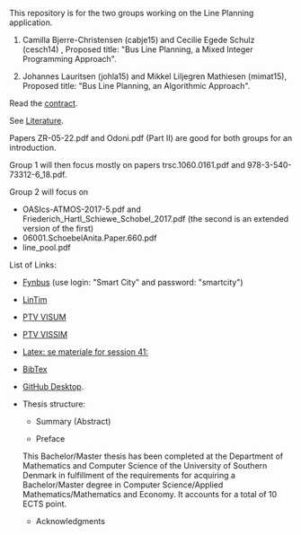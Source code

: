 This repository is for the two groups working on the Line Planning
application.


1. Camilla Bjerre-Christensen (cabje15) and Cecilie Egede Schulz
  (cesch14) , Proposed title: "Bus Line Planning, a Mixed Integer
  Programming Approach".


2. Johannes Lauritsen (johla15) and Mikkel Liljegren Mathiesen (mimat15), Proposed title:
  "Bus Line Planning, an Algorithmic Approach".



Read the [contract](https://github.com/belzebuu/BusLines/blob/master/Contract.md).



See [Literature](https://github.com/belzebuu/BusLines/blob/master/Literature).

Papers ZR-05-22.pdf and Odoni.pdf (Part II) are good for both groups for
an introduction.

Group 1 will then focus mostly on papers trsc.1060.0161.pdf and
978-3-540-73312-6_18.pdf.

Group 2 will focus on 
- OASIcs-ATMOS-2017-5.pdf and Friederich_Hartl_Schiewe_Schobel_2017.pdf (the second is an extended version of the first)
- 06001.SchoebelAnita.Paper.660.pdf
- line_pool.pdf



List of Links:

- [Fynbus](http://rejseplanen-smartrbl.hafas.de/itcs.war/app/pages/livemap/livemap.xhtml)
  (use login: "Smart City" and password: "smartcity")


- [LinTim](https://lintim.math.uni-goettingen.de/)
- [PTV VISUM](http://vision-traffic.ptvgroup.com/de/produkte/ptv-visum/)
- [PTV VISSIM](http://vision-traffic.ptvgroup.com/en-uk/products/ptv-vissim/)





- [Latex: se materiale for session 41:](http://www.imada.sdu.dk/~rolf/Edu/DM534/E16/)

- [BibTex](https://en.wikibooks.org/wiki/LaTeX/Bibliography_Management)

- [GitHub Desktop](https://desktop.github.com/). 


- Thesis structure:

	- Summary (Abstract)

	- Preface

	This Bachelor/Master thesis has been completed at the Department of
		Mathematics and Computer Science of the University of Southern Denmark
			in fulfillment of the requirements for acquiring a Bachelor/Master
				degree in Computer Science/Applied Mathematics/Mathematics and
					Economy. It accounts for a total of 10 ECTS point.
  

    - Acknowledgments
	
